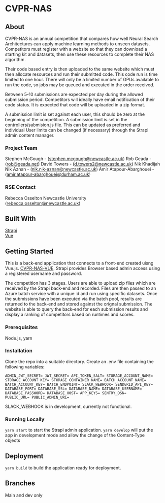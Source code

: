 # CVPR-NAS

## About

CVPR-NAS is an annual competition that compares how well Neural Search Architectures can apply machine learning methods to unseen datasets. Competitors must register with a website so that they can download a starting kit and datasets, then use these resources to complete their NAS algorithm.

Their code based entry is then uploaded to the same website which must then allocate resources and run their submitted code. This code run is time limited to one hour. There will only be a limited number of GPUs available to run the code, so jobs may be queued and executed in the order received.

Between 5-10 submissions are expected per day during the allowed submission period. Competitors will ideally have email notification of their code status. It is expected that code will be uploaded in a zip format.

A submission limit is set against each user, this should be zero at the beginning of the competition. A submission limit is set in the controllers/submision.js file. This can be updated as preferred and individual User limits can be changed (if necessary) through the Strapi admin content manager.


### Project Team
Stephen McGough - ([stephen.mcgough@newcastle.ac.uk](mailto:stephen.mcgough@newcastle.ac.uk))
Rob Geada - ([rob@geada.net](mailto:rob@geada.net))
David Towers - ([d.towers2@newcastle.ac.uk](mailto:d.towers2@newcastle.ac.uk))
Nik Khadijah Nik Aznan  - ([nik.nik-aznan@newcastle.ac.uk](mailto:nik.nik-aznan@newcastle.ac.uk))
Amir Atapour-Abarghouei - ([amir.atapour-abarghouei@durham.ac.uk](mailto:amir.atapour-abarghouei@durham.ac.uk))


### RSE Contact
Rebecca Osselton
Newcastle University  
([rebecca.osselton@newcastle.ac.uk](rebecca.osselton@newcastle.ac.uk))  

## Built With

[Strapi](https://docs.strapi.io/)  
[Vue](https://vuejs.org/)  


## Getting Started

This is a back-end application that connects to a front-end created uisng Vue.js. [CVPR-NAS-VUE](https://github.com/NewcastleRSE/CVPR-NAS-VUE).
Strapi provides Browser based admin access using a registered username and password. 

The competition has 3 stages. Users are able to upload zip files which are received by the Strapi back-end and recorded. Files are then passed to an Azure batch service with a unique id and run using specific datasets. Once the submissions have been executed via the batch pool, results are returned to the back-end and stored against the orignal submission. The website is able to query the back-end for each submission results and display a ranking of competitors based on runtimes and scores.


### Prerequisites

Node.js, yarn

### Installation

Clone the repo into a suitable directory. Create an .env file containing the following variables:

`
ADMIN_JWT_SECRET=
JWT_SECRET=
API_TOKEN_SALT=
STORAGE_ACCOUNT_NAME=
STORAGE_ACCOUNT_KEY=
STORAGE_CONTAINER_NAME=
BATCH_ACCOUNT_NAME=
BATCH_ACCOUNT_KEY=
BATCH_ENDPOINT=
SLACK_WEBHOOK=
SENDGRID_API_KEY=
DATABASE_PORT=
DATABASE_SSL=
DATABASE_NAME=
DATABASE_USERNAME=
DATABASE_PASSWORD=
DATABASE_HOST=
APP_KEYS=
SENTRY_DSN=           
PUBLIC_URL=
PUBLIC_ADMIN_URL=
`

SLACK_WEBHOOK is in development, currently not functional.

### Running Locally

`yarn start` to start the Strapi admin application. 
`yarn develop` will put the app in development mode and allow the change of the Content-Type objects

## Deployment

`yarn build` to build the application ready for deployment. 

## Branches

Main and dev only


